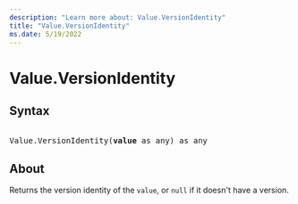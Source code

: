 ```yaml
---
description: "Learn more about: Value.VersionIdentity"
title: "Value.VersionIdentity"
ms.date: 5/19/2022
---
```

# Value.VersionIdentity

## Syntax

<pre> 
Value.VersionIdentity(<b>value</b> as any) as any
</pre>

## About

Returns the version identity of the `value`, or `null` if it doesn't have a version.
